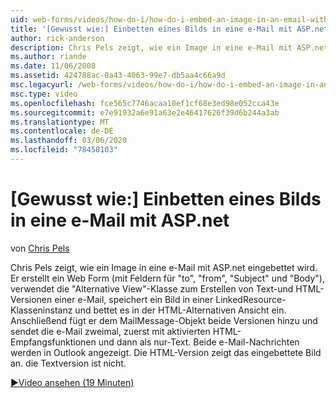 ```yaml
---
uid: web-forms/videos/how-do-i/how-do-i-embed-an-image-in-an-email-with-aspnet
title: '[Gewusst wie:] Einbetten eines Bilds in eine e-Mail mit ASP.net | Microsoft-Dokumentation'
author: rick-anderson
description: Chris Pels zeigt, wie ein Image in eine e-Mail mit ASP.net eingebettet wird. Er erstellt ein Web Form (mit Feldern für "to", "from", "Subject" und "Body") und verwendet die Alternative View...
ms.author: riande
ms.date: 11/06/2008
ms.assetid: 424788ac-0a43-4063-99e7-db5aa4c66a9d
msc.legacyurl: /web-forms/videos/how-do-i/how-do-i-embed-an-image-in-an-email-with-aspnet
msc.type: video
ms.openlocfilehash: fce565c7746acaa10ef1cf68e3ed98e052cca43e
ms.sourcegitcommit: e7e91932a6e91a63e2e46417626f39d6b244a3ab
ms.translationtype: MT
ms.contentlocale: de-DE
ms.lasthandoff: 03/06/2020
ms.locfileid: "78458103"
---
```

# <a name="how-do-i-embed-an-image-in-an-email-with-aspnet"></a>[Gewusst wie:] Einbetten eines Bilds in eine e-Mail mit ASP.net

von [Chris Pels](https://twitter.com/chrispels)

Chris Pels zeigt, wie ein Image in eine e-Mail mit ASP.net eingebettet wird. Er erstellt ein Web Form (mit Feldern für "to", "from", "Subject" und "Body"), verwendet die "Alternative View"-Klasse zum Erstellen von Text-und HTML-Versionen einer e-Mail, speichert ein Bild in einer LinkedResource-Klasseninstanz und bettet es in der HTML-Alternativen Ansicht ein. Anschließend fügt er dem MailMessage-Objekt beide Versionen hinzu und sendet die e-Mail zweimal, zuerst mit aktivierten HTML-Empfangsfunktionen und dann als nur-Text. Beide e-Mail-Nachrichten werden in Outlook angezeigt. Die HTML-Version zeigt das eingebettete Bild an. die Textversion ist nicht.

[&#9654;Video ansehen (19 Minuten)](https://channel9.msdn.com/Blogs/ASP-NET-Site-Videos/how-do-i-embed-an-image-in-an-email-with-aspnet)
